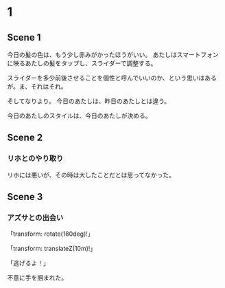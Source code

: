 # 1

## Scene 1

今日の髪の色は、もう少し赤みがかったほうがいい。
あたしはスマートフォンに映るあたしの髪をタップし、スライダーで調整する。

スライダーを多少前後させることを個性と呼んでいいのか、という思いはあるが。ま、それはそれ。

そしてなりより。
今日のあたしは、昨日のあたしとは違う。



今日のあたしのスタイルは、今日のあたしが決める。

## Scene 2

### リホとのやり取り

リホには悪いが、その時は大したことだとは思ってなかった。

## Scene 3

### アズサとの出会い



「transform: rotate(180deg)!」


「transform: translateZ(10m)!」

「逃げるよ！」

不意に手を掴まれた。
<!--stackedit_data:
eyJoaXN0b3J5IjpbMTc2MTExNjYzMywtMTY2NzYwMDUyMSwtMT
EyNDAwODkxOF19
-->